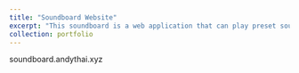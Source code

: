 ```yaml
---
title: "Soundboard Website"
excerpt: "This soundboard is a web application that can play preset sound themes in a soundboard format.<br/>[<img src='/images/soundboard_project.png'>"](soundboard.andythai.xyz)
collection: portfolio
---
```


soundboard.andythai.xyz
